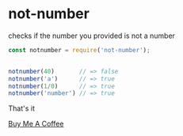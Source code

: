 # not-number
checks if the number you provided is not a number


```js
const notnumber = require('not-number');


notnumber(40)       // => false
notnumber('a')      // => true
notnumber(1/0)      // => true
notnumber('number') // => true

```


That's it


[Buy Me A Coffee](https://www.buymeacoffee.com/packageflippers)
